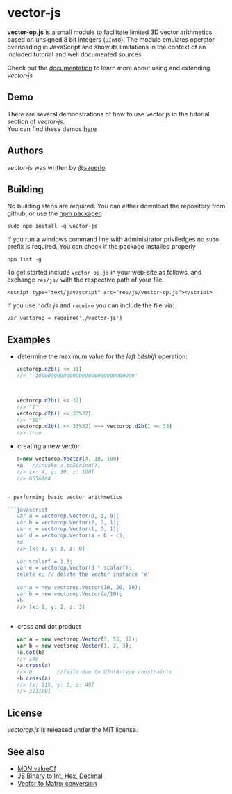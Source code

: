 vector-js
=========

**vector-op.js** is a small module to facilitate limited 3D vector arithmetics based on unsigned 8 bit integers (`UInt8`).
The module emulates operator overloading in JavaScript and show its limitations in the context of an included tutorial and well documented sources.  


Check out the [documentation](https://github.com/lsauer/vector-js/vector-op.html) to learn more about using and 
extending *vector-js*

## Demo

There are several demonstrations of how to use vector.js in the tutorial section of *vector-js*.  
You can find these demos [here](http://lsauer.github.com/vector-js/index.html#demo)

## Authors

*vector-js* was written by [@sauerlo](http://lsauer.com)

## Building

No building steps are required. You can either download the repository from github, or use the [npm packager](https://npmjs.org/ ""):

    sudo npm install -g vector-js
    
If you run a windows command line with administrator priviledges no `sudo` prefix is required.
You can check if the package installed properly
    
```npm list -g```

To get started include `vector-op.js` in your web-site as follows, and exchange `res/js/` with the respective path of your file.

    <script type="text/javascript" src="res/js/vector-op.js"></script>

If you use *node.js* and `require` you can include the file via:

    var vectorop = require('./vector-js')

## Examples

- determine the maximum value for the *left bitshift* operation:
 ```javascript
    vectorop.d2b(1 << 31)
    //> "-10000000000000000000000000000000"



    vectorop.d2b(1 << 32)
    //> "1"
    vectorop.d2b(1 << 33%32)
    //> "10"
    vectorop.d2b(1 << 33%32) === vectorop.d2b(1 << 33)
    //> true
```

- creating a new vector
 ```javascript
    a=new vectorop.Vector(4, 10, 100)
    +a   //invoke a.toString();
    //> [x: 4, y: 10, z: 100]
    //> 6556164


- performing basic vector arithmetics

 ```javascript
    var a = vectorop.Vector(0, 3, 0);
    var b = vectorop.Vector(2, 0, 1);
    var c = vectorop.Vector(1, 0, 1);
    var d = vectorop.Vector(a + b - c);
    +d
    //> [x: 1, y: 3, z: 0]
    
    var scalarf = 1.3;
    var e = vectorop.Vector(d * scalarf);
    delete e; // delete the vector instance 'e'
    
    var a = new vectorop.Vector(10, 20, 30);
    var b = new vectorop.Vector(a/10);
    +b
    //> [x: 1, y: 2, z: 3]
    
 ```

- cross and dot product

 ```javascript
    var a = new vectorop.Vector(3, 55, 12);
    var b = new vectorop.Vector(1, 2, 3);
    +a.dot(b)
    //> 149
    +a.cross(a)
    //> 0        //fails due to UInt8-type constraints
    +b.cross(a)
    //> [x: 115, y: 2, z: 49]
    //> 3211891
 ```


## License

*vectorop.js* is released under the MIT license.

## See also

 - [MDN valueOf](https://developer.mozilla.org/en-US/docs/JavaScript/Reference/Global_Objects/Object/valueOf "") 
 - [JS Binary to Int, Hex, Decimal](http://lsauer.com/2011/09/javascript-binary-to-int-hex-decimal.html "")
 - [Vector to Matrix conversion](https://gist.github.com/lsauer/1582813 "")
